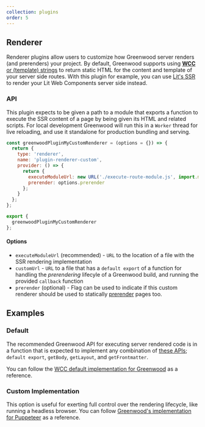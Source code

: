 ```yaml
---
collection: plugins
order: 5
---
```


## Renderer

Renderer plugins allow users to customize how Greenwood server renders (and prerenders) your project.  By default, Greenwood supports using [**WCC** or (template) strings](/docs/server-rendering/) to return static HTML for the content and template of your server side routes.  With this plugin for example, you can use [Lit's SSR](https://github.com/lit/lit/tree/main/packages/labs/ssr) to render your Lit Web Components server side instead.

### API

This plugin expects to be given a path to a module that exports a function to execute the SSR content of a page by being given its HTML and related scripts.  For local development Greenwood will run this in a `Worker` thread for live reloading, and use it standalone for production bundling and serving.

```js
const greenwoodPluginMyCustomRenderer = (options = {}) => {
  return {
    type: 'renderer',
    name: 'plugin-renderer-custom',
    provider: () => {
      return {
        executeModuleUrl: new URL('./execute-route-module.js', import.meta.url),
        prerender: options.prerender
      };
    }
  };
};

export {
  greenwoodPluginMyCustomRenderer
};
```

#### Options
- `executeModuleUrl` (recommended) - `URL` to the location of a file with the SSR rendering implementation
- `customUrl` - `URL` to a file that has a `default export` of a function for handling the _prerendering_ lifecyle of a Greenwood build, and running the provided `callback` function
- `prerender` (optional) - Flag can be used to indicate if this custom renderer should be used to statically [prerender](/docs/configuration/#prerender) pages too.

## Examples

### Default

The recommended Greenwood API for executing server rendered code is in a function that is expected to implement any combination of [these APIs](/docs/server-rendering/#api); `default export`, `getBody`, `getLayout`, and `getFrontmatter`.

You can follow the [WCC default implementation for Greenwood](https://github.com/ProjectEvergreen/greenwood/blob/master/packages/cli/src/lib/execute-route-module.js) as a reference.

### Custom Implementation

This option is useful for exerting full control over the rendering lifecycle, like running a headless browser.  You can follow [Greenwood's implementation for Puppeteer](https://github.com/ProjectEvergreen/greenwood/blob/master/packages/plugin-renderer-puppeteer/src/puppeteer-handler.js) as a reference.